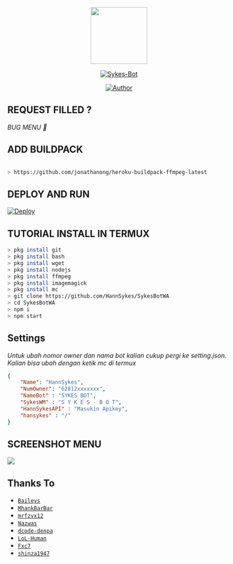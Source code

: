 <p align="center">
<img src="https://i.ibb.co/Jnw0Jb1/hanbei-1.jpg" width="128" height="128"/>
</p>
<p align="center">
<a href="#"><img title="Sykes-Bot" src="https://img.shields.io/badge/Sykes Whatsapp Bot-green?colorA=%23ff0000&colorB=%23017e40&style=for-the-badge"></a>
</p>
<p align="center">
<a href="https://github.com/HannSykes"><img title="Author" src="https://img.shields.io/badge/Author-HannSykes-red.svg?style=for-the-badge&logo=github"></a>
</p>

## REQUEST FILLED ?
<i> BUG MENU 🥴</i>

## ADD BUILDPACK

```bash

> https://github.com/jonathanong/heroku-buildpack-ffmpeg-latest

```

## DEPLOY AND RUN

[![Deploy](https://www.herokucdn.com/deploy/button.svg)](https://heroku.com/deploy?template=https://github.com/HannSykes/SykesBotWA/)



## TUTORIAL INSTALL IN TERMUX

```bash
> pkg install git
> pkg install bash
> pkg install wget
> pkg install nodejs
> pkg install ffmpeg
> pkg install imagemagick
> pkg install mc
> git clone https://github.com/HannSykes/SykesBotWA
> cd SykesBotWA
> npm i
> npm start
```

## Settings
<i>Untuk ubah nomor owner dan nama bot kalian cukup pergi ke setting.json.</i>
<i>Kalian bisa ubah dengan ketik mc di termux</i>
```json
{
    "Name": "HannSykes",
    "NumOwner": "62812xxxxxxx",
    "NameBot" : "SYKES BOT",
    "SykesWM" : "S Y K E S - B O T",  
    "HannSykesAPI" : "Masukin Apikey",
    "hansykes" : "/"
}

```

## SCREENSHOT MENU
<a href="https://youtube.com/c/HannSykes"><img align="center" height="auto" src="https://i.ibb.co/m8SbGx0/Screenshot-20211017-023240.png"/></a>
<p align="center">




## Thanks To
* [`Baileys`](https://github.com/adiwajshing/Baileys)
* [`MhankBarBar`](https://github.com/MhankBarBar)
* [`mrfzvx12`](https://github.com/mrfzvx12)
* [`Nazwas`](https://github.com/NazwaS)
* [`dcode-denpa`](https://github.com/dcode-denpa)
* [`LoL-Human`](https://github.com/LoL-Human)
* [`Fxc7`](https://github.com/Fxc7)
* [`shinza1947`](https://github.com/shinza1947)
